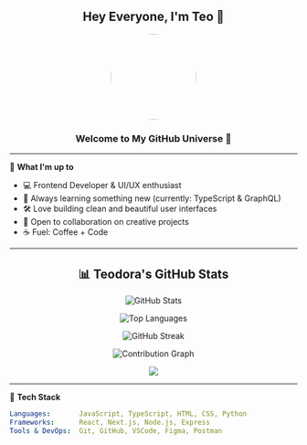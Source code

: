 <h2 align="center"> Hey Everyone, I'm Teo 👋</h2>

<p align="center">
  <img src="![Uploading Pink Abstract and Typographic Food and Beverage Banner (2).png…]()
" width="150" style="border-radius: 50%" />
</p>

<h3 align="center">Welcome to My GitHub Universe 🚀</h3>

---

🎯 **What I'm up to**
- 💻 Frontend Developer & UI/UX enthusiast
- 🌱 Always learning something new (currently: TypeScript & GraphQL)
- 🛠️ Love building clean and beautiful user interfaces
- 🤝 Open to collaboration on creative projects
- ☕ Fuel: Coffee + Code

---

<h2 align="center">📊 Teodora's GitHub Stats</h2>

<p align="center">
  <img src="https://github-readme-stats.vercel.app/api?username=teoc34&show_icons=true&theme=radical" alt="GitHub Stats" />
</p>

<p align="center">
  <img src="https://github-readme-stats.vercel.app/api/top-langs/?username=teoc34&layout=compact&theme=radical" alt="Top Languages" />
</p>

<p align="center">
  <img src="https://streak-stats.demolab.com/?user=teoc34&theme=radical&border_radius=5" alt="GitHub Streak" />
</p>

<p align="center">
  <img src="https://github-readme-activity-graph.vercel.app/graph?username=teoc34&theme=radical" alt="Contribution Graph" />
</p>

<p align="center">
  <img src="https://github-profile-trophy.vercel.app/?username=teoc34&theme=radical&row=1&column=6" />
</p>


---


🧰 **Tech Stack**
```yaml
Languages:       JavaScript, TypeScript, HTML, CSS, Python  
Frameworks:      React, Next.js, Node.js, Express  
Tools & DevOps:  Git, GitHub, VSCode, Figma, Postman  
